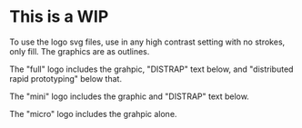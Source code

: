 # This is a WIP

To use the logo svg files, use in any high contrast setting with no strokes, only fill. The graphics are as outlines.

The "full" logo includes the grahpic, "DISTRAP" text below, and "distributed rapid prototyping" below that.

The "mini" logo includes the graphic and "DISTRAP" text below.

The "micro" logo includes the grahpic alone.

